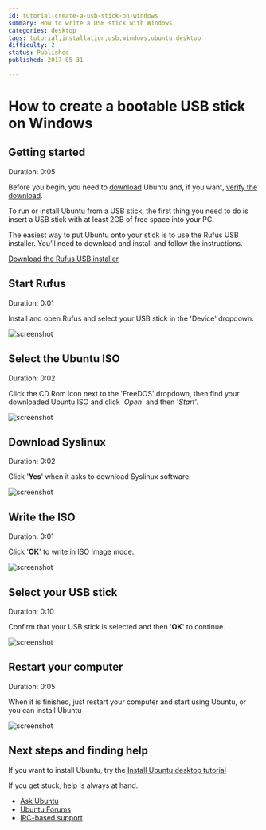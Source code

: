 ```yaml
---
id: tutorial-create-a-usb-stick-on-windows
summary: How to write a USB stick with Windows.
categories: desktop
tags: tutorial,installation,usb,windows,ubuntu,desktop
difficulty: 2
status: Published
published: 2017-05-31

---
```


# How to create a bootable USB stick on Windows

## Getting started
Duration: 0:05

Before you begin, you need to [download](https://www.ubuntu.com/download) Ubuntu and, if you want, [verify the download](/tutorial/tutorial-how-to-verify-ubuntu).

To run or install Ubuntu from a USB stick, the first thing you need to do is insert a USB stick with at least 2GB of free space into your PC.

The easiest way to put Ubuntu onto your stick is to use the Rufus USB installer. You’ll need to download and install and follow the instructions.

[Download the Rufus USB installer](https://rufus.akeo.ie/)

## Start Rufus
Duration: 0:01

Install and open Rufus and select your USB stick in the 'Device' dropdown.

![screenshot](https://assets.ubuntu.com/v1/bf622829-download-desktop-usb-windows-1.jpg)

## Select the Ubuntu ISO
Duration: 0:02

Click the CD Rom icon next to the 'FreeDOS' dropdown, then find your downloaded Ubuntu ISO and click '*Open*' and then '*Start*'.

![screenshot](https://assets.ubuntu.com/v1/fc469e59-download-desktop-usb-windows-2.jpg)

## Download Syslinux
Duration: 0:02

Click '**Yes**' when it asks to download Syslinux software.

![screenshot](https://assets.ubuntu.com/v1/69f34161-download-desktop-usb-windows-3.jpg)

## Write the ISO
Duration: 0:01

Click '**OK**' to write in ISO Image mode.

![screenshot](https://assets.ubuntu.com/v1/8caaedc2-download-desktop-usb-windows-4.jpg)

## Select your USB stick
Duration: 0:10

Confirm that your USB stick is selected and then '**OK**' to continue.

![screenshot](https://assets.ubuntu.com/v1/ee3b255d-download-desktop-usb-windows-5.jpg)

## Restart your computer
Duration: 0:05

When it is finished, just restart your computer and start using Ubuntu, or you can install Ubuntu

![screenshot](https://assets.ubuntu.com/v1/febc3c7b-download-desktop-usb-windows-7.jpg)

## Next steps and finding help

If you want to install Ubuntu, try the [Install Ubuntu desktop tutorial](/tutorial/tutorial-install-ubuntu-desktop)

If you get stuck, help is always at hand.

* [Ask Ubuntu](https://askubuntu.com/)
* [Ubuntu Forums](https://ubuntuforums.org/)
* [IRC-based support](https://wiki.ubuntu.com/IRC/ChannelList)
